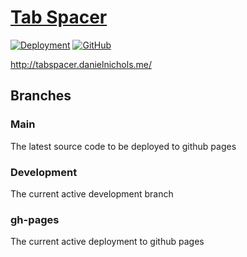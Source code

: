 # [Tab Spacer](http://tabspacer.danielnichols.me/)
[![Deployment](https://github.com/danielnichols/tab-spacer/actions/workflows/deploy.yml/badge.svg?branch=main)](https://github.com/danielnichols/tab-spacer/actions/workflows/deploy.yml)
[![GitHub](https://img.shields.io/github/license/danielnichols/tab-spacer)](https://github.com/danielnichols/tab-spacer/blob/main/LICENSE)


http://tabspacer.danielnichols.me/

## Branches

### Main

The latest source code to be deployed to github pages

### Development

The current active development branch

### gh-pages

The current active deployment to github pages